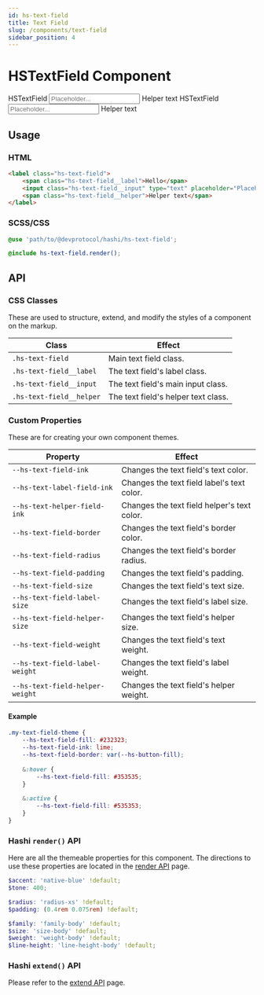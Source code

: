 ```yaml
---
id: hs-text-field
title: Text Field
slug: /components/text-field
sidebar_position: 4
---
```

# HSTextField Component
<div class="hs-component-preview">
    <label class="hs-text-field">
        <span class="hs-text-field__label">HSTextField</span>
        <input class="hs-text-field__input" type="text" placeholder="Placeholder..." />
        <span class="hs-text-field__input__icon"></span>
        <span class="hs-text-field__helper">Helper text</span>
    </label>
    <label class="hs-text-field danger">
        <span class="hs-text-field__label">HSTextField</span>
        <input class="hs-text-field__input" type="text" placeholder="Placeholder..." />
        <span class="hs-text-field__input__icon"></span>
        <span class="hs-text-field__helper">Helper text</span>
    </label>
</div>

## Usage
### HTML
```html
<label class="hs-text-field">
    <span class="hs-text-field__label">Hello</span>
    <input class="hs-text-field__input" type="text" placeholder="Placeholder...">
    <span class="hs-text-field__helper">Helper text</span>
</label>
```

### SCSS/CSS
```scss
@use 'path/to/@devprotocol/hashi/hs-text-field';

@include hs-text-field.render();
```

## API
### CSS Classes
These are used to structure, extend, and modify the styles of a component on the markup.

| Class                    | Effect                              |
|--------------------------|-------------------------------------|
| `.hs-text-field`         | Main text field class.              |
| `.hs-text-field__label`  | The text field's label class.       |
| `.hs-text-field__input`  | The text field's main input class.  |
| `.hs-text-field__helper` | The text field's helper text class. |

### Custom Properties
These are for creating your own component themes.

| Property                        | Effect                                      |
|---------------------------------|---------------------------------------------|
| `--hs-text-field-ink`           | Changes the text field's text color.        |
| `--hs-text-label-field-ink`     | Changes the text field label's text color.  |
| `--hs-text-helper-field-ink`    | Changes the text field helper's text color. |
| `--hs-text-field-border`        | Changes the text field's border color.      |
| `--hs-text-field-radius`        | Changes the text field's border radius.     |
| `--hs-text-field-padding`       | Changes the text field's padding.           |
| `--hs-text-field-size`          | Changes the text field's text size.         |
| `--hs-text-field-label-size`    | Changes the text field's label size.        |
| `--hs-text-field-helper-size`   | Changes the text field's helper size.       |
| `--hs-text-field-weight`        | Changes the text field's text weight.       |
| `--hs-text-field-label-weight`  | Changes the text field's label weight.      |
| `--hs-text-field-helper-weight` | Changes the text field's helper weight.     |

#### Example
```scss
.my-text-field-theme {
    --hs-text-field-fill: #232323;
    --hs-text-field-ink: lime;
    --hs-text-field-border: var(--hs-button-fill);
    
    &:hover {
        --hs-text-field-fill: #353535;
    }
    
    &:active {
        --hs-text-field-fill: #535353;
    }
}
```
### Hashi `render()` API
Here are all the themeable properties for this component. The directions to use these properties are located in the [render API](../hs-core/core-apis/Render.md) page.

```scss
$accent: 'native-blue' !default;
$tone: 400;

$radius: 'radius-xs' !default;
$padding: (0.4rem 0.075rem) !default;

$family: 'family-body' !default;
$size: 'size-body' !default;
$weight: 'weight-body' !default;
$line-height: 'line-height-body' !default;
```

### Hashi `extend()` API
Please refer to the [extend API](../hs-core/core-apis/Extend.md) page.